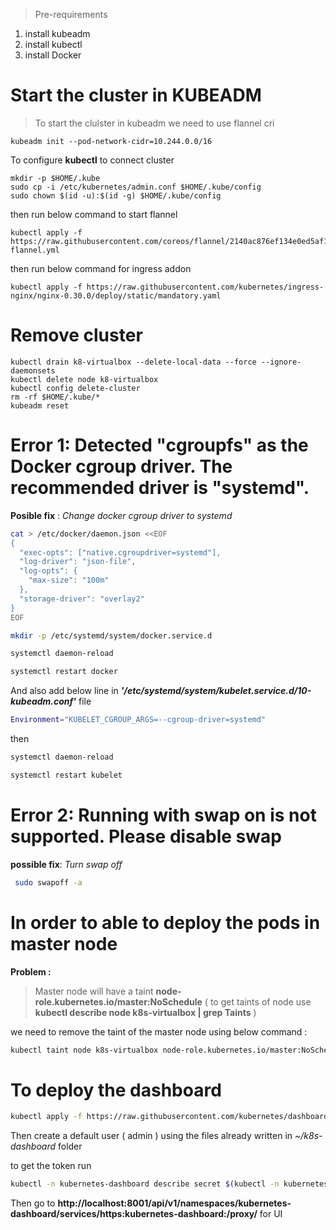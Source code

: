 > Pre-requirements
1. install kubeadm 
2. install kubectl
3. install Docker

# Start the cluster in KUBEADM

> To start the clulster in kubeadm we need to use flannel cri

```
kubeadm init --pod-network-cidr=10.244.0.0/16
```

To configure **kubectl** to connect cluster

```
mkdir -p $HOME/.kube
sudo cp -i /etc/kubernetes/admin.conf $HOME/.kube/config
sudo chown $(id -u):$(id -g) $HOME/.kube/config
```

then run below command to start flannel

```
kubectl apply -f https://raw.githubusercontent.com/coreos/flannel/2140ac876ef134e0ed5af15c65e414cf26827915/Documentation/kube-flannel.yml
```

then run below command for ingress addon

```
kubectl apply -f https://raw.githubusercontent.com/kubernetes/ingress-nginx/nginx-0.30.0/deploy/static/mandatory.yaml
```

# Remove cluster

```
kubectl drain k8-virtualbox --delete-local-data --force --ignore-daemonsets
kubectl delete node k8-virtualbox
kubectl config delete-cluster
rm -rf $HOME/.kube/*
kubeadm reset
```

# Error 1: Detected "cgroupfs" as the Docker cgroup driver. The recommended driver is "systemd".

**Posible fix** : _Change docker cgroup driver to systemd_

```bash
cat > /etc/docker/daemon.json <<EOF
{
  "exec-opts": ["native.cgroupdriver=systemd"],
  "log-driver": "json-file",
  "log-opts": {
    "max-size": "100m"
  },
  "storage-driver": "overlay2"
}
EOF

mkdir -p /etc/systemd/system/docker.service.d

systemctl daemon-reload

systemctl restart docker
```

And also add below line in **_'/etc/systemd/system/kubelet.service.d/10-kubeadm.conf'_** file

```bash
Environment="KUBELET_CGROUP_ARGS=--cgroup-driver=systemd"
```

then

```bash
systemctl daemon-reload

systemctl restart kubelet
```

# Error 2: Running with swap on is not supported. Please disable swap

**possible fix**: _Turn swap off_

```bash
 sudo swapoff -a
```

# In order to able to deploy the pods in master node

**Problem :**

> Master node will have a taint **node-role.kubernetes.io/master:NoSchedule** ( to get taints of node use **kubectl describe node k8s-virtualbox | grep Taints** )

we need to remove the taint of the master node using below command :

```bash
kubectl taint node k8s-virtualbox node-role.kubernetes.io/master:NoSchedule-
```

# To deploy the dashboard

```bash
kubectl apply -f https://raw.githubusercontent.com/kubernetes/dashboard/v2.0.0-beta8/aio/deploy/recommended.yaml
```

Then create a default user ( admin ) using the files already written in _~/k8s-dashboard_ folder

to get the token run

```bash
kubectl -n kubernetes-dashboard describe secret $(kubectl -n kubernetes-dashboard get secret | grep admin-user | awk '{print $1}')
```

Then go to **http://localhost:8001/api/v1/namespaces/kubernetes-dashboard/services/https:kubernetes-dashboard:/proxy/** for UI
